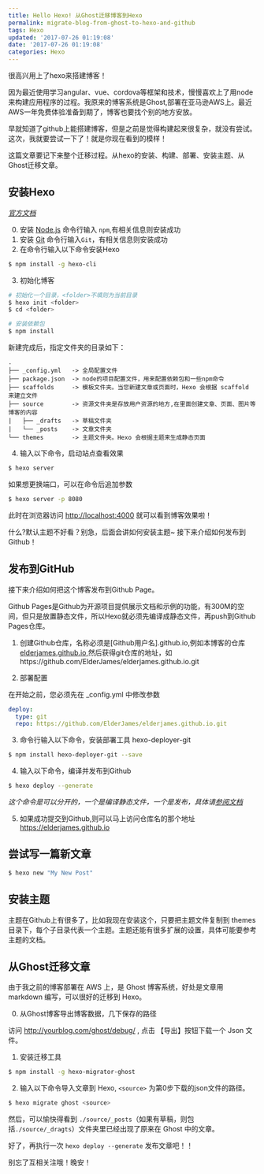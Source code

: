 ```yaml
---
title: Hello Hexo! 从Ghost迁移博客到Hexo
permalink: migrate-blog-from-ghost-to-hexo-and-github
tags: Hexo
updated: '2017-07-26 01:19:08'
date: '2017-07-26 01:19:08'
categories: Hexo
---
```


很高兴用上了hexo来搭建博客！

因为最近使用学习angular、vue、cordova等框架和技术，慢慢喜欢上了用node来构建应用程序的过程。我原来的博客系统是Ghost,部署在亚马逊AWS上。最近AWS一年免费体验准备到期了，博客也要找个别的地方安放。

早就知道了github上能搭建博客，但是之前是觉得构建起来很复杂，就没有尝试。这次，我就要尝试一下了！就是你现在看到的模样！

这篇文章要记下来整个迁移过程。从hexo的安装、构建、部署、安装主题、从Ghost迁移文章。

## 安装Hexo  

*[官方文档](https://hexo.io/zh-cn/docs/index.html)*

0. 安装 [Node.js](http://nodejs.org/) 命令行输入 `npm`,有相关信息则安装成功 
1. 安装 [Git](http://git-scm.com/) 命令行输入`Git`，有相关信息则安装成功
2. 在命令行输入以下命令安装Hexo

  ```bash
  $ npm install -g hexo-cli
  ```

3. 初始化博客

  ```bash
  # 初始化一个目录，<folder>不填则为当前目录
  $ hexo init <folder>
  $ cd <folder>

  # 安装依赖包
  $ npm install
  ```

  新建完成后，指定文件夹的目录如下：

  ```
  .
  ├── _config.yml   -> 全局配置文件
  ├── package.json  -> node的项目配置文件，用来配置依赖包和一些npm命令
  ├── scaffolds     -> 模板文件夹。当您新建文章或页面时，Hexo 会根据 scaffold 来建立文件
  ├── source        -> 资源文件夹是存放用户资源的地方,在里面创建文章、页面、图片等博客的内容
  |   ├── _drafts   -> 草稿文件夹
  |   └── _posts    -> 文章文件夹
  └── themes        -> 主题文件夹。Hexo 会根据主题来生成静态页面
  ```

4. 输入以下命令，启动站点查看效果

  ```bash
  $ hexo server
  ```

  如果想更换端口，可以在命令后追加参数

  ```bash
  $ hexo server -p 8080
  ```

  此时在浏览器访问 [http://localhost:4000](http://localhost:4000) 就可以看到博客效果啦！

  什么?默认主题不好看？别急，后面会讲如何安装主题~ 接下来介绍如何发布到Github！

## 发布到GitHub

接下来介绍如何把这个博客发布到Github Page。

Github Pages是Github为开源项目提供展示文档和示例的功能，有300M的空间，但只是放置静态文件，所以Hexo就必须先编译成静态文件，再push到Github Pages仓库。

1. 创建Github仓库，名称必须是[Github用户名].github.io,例如本博客的仓库 [elderjames.github.io](https://elderjames.github.io),然后获得git仓库的地址，如https://github.com/ElderJames/elderjames.github.io.git

2. 部署配置

  在开始之前，您必须先在 _config.yml 中修改参数

  ```yml
  deploy:
    type: git
    repo: https://github.com/ElderJames/elderjames.github.io.git
  ```

3. 命令行输入以下命令，安装部署工具 hexo-deployer-git

  ```bash
  $ npm install hexo-deployer-git --save
  ```

4. 输入以下命令，编译并发布到Github

  ```bash
  $ hexo deploy --generate
  ```
  *这个命令是可以分开的，一个是编译静态文件，一个是发布，具体请[参阅文档](https://hexo.io/zh-cn/docs/generating.html)*

5. 如果成功提交到Github,则可以马上访问仓库名的那个地址 https://elderjames.github.io

## 尝试写一篇新文章

  ``` bash
  $ hexo new "My New Post"
  ```

## 安装主题

  主题在Github上有很多了，比如我现在安装这个，只要把主题文件复制到 themes 目录下，每个子目录代表一个主题。主题还能有很多扩展的设置，具体可能要参考主题的文档。

## 从Ghost迁移文章

  由于我之前的博客部署在 AWS 上，是 Ghost 博客系统，好处是文章用 markdown 编写，可以很好的迁移到 Hexo。

0. 从Ghost博客导出博客数据，几下保存的路径

  访问 http://yourblog.com/ghost/debug/ , 点击 【导出】按钮下载一个 Json 文件。

1. 安装迁移工具

  ```bash
  $ npm install -g hexo-migrator-ghost
  ```

2. 输入以下命令导入文章到 Hexo, `<source>` 为第0步下载的json文件的路径。

  ```bash
  $ hexo migrate ghost <source>
  ```

然后，可以愉快得看到 `./source/_posts`（如果有草稿，则包括`./source/_dragts`）文件夹里已经出现了原来在 Ghost 中的文章。

好了，再执行一次 `hexo deploy --generate` 发布文章吧！！

别忘了互相关注哦！晚安！